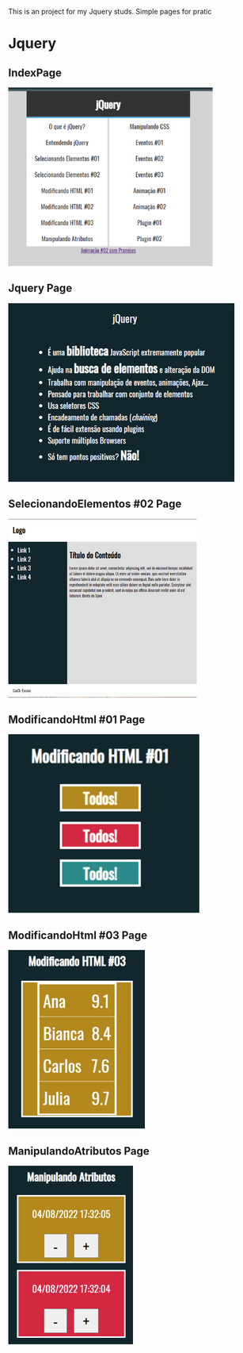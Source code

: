 This is an project for my Jquery studs. 
Simple pages for pratic
<h1>Jquery</h1>

<div>
  <h2>IndexPage</h2>
  <img height="360em" src="https://github.com/GiovaniDamian/jQuery/blob/master/img/Index.png"/>
</div>
 
<div>
  <h2>Jquery Page</h2>
  <img height="360em" src="https://github.com/GiovaniDamian/jQuery/blob/master/img/Jquery.png"/>
</div>


<div>
  <h2>SelecionandoElementos #02 Page</h2>
  <img height="360em" src="https://github.com/GiovaniDamian/jQuery/blob/master/img/SelecionandoElementos_2.png"/>
</div>

<div>
  <h2>ModificandoHtml #01 Page</h2>
  <img height="360em" src="https://github.com/GiovaniDamian/jQuery/blob/master/img/ModificandoHtml_1.png"/>
</div>

<div>
  <h2>ModificandoHtml #03 Page</h2>
  <img height="360em" src="https://github.com/GiovaniDamian/jQuery/blob/master/img/ModificandoHtml_3.png"/>
</div>

<div>
  <h2>ManipulandoAtributos Page</h2>
  <img height="360em" src="https://github.com/GiovaniDamian/jQuery/blob/master/img/ManipulandoAtributos.png"/>
</div>
